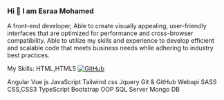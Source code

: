 ### Hi 👋 I am Esraa Mohamed 


A front-end developer,
Able to create visually appealing,
user-friendly interfaces that are optimized for performance and cross-browser compatibility. 
Able to utilize my skills and experience to develop efficient and scalable code that meets business needs while adhering to industry best practices.

My Skills:
HTML,HTML5
[![GitHub](https://img.shields.io/badge/GitHub-Profile-181717?style=for-the-badge&logo=github)](https://github.com/your-username)



Angular
Vue js 
JavaScript
Tailwind css
Jquery
Git & GitHub
Webapi
SASS
CSS,CSS3
TypeScript
Bootstrap
OOP
SQL Server
Mongo DB

